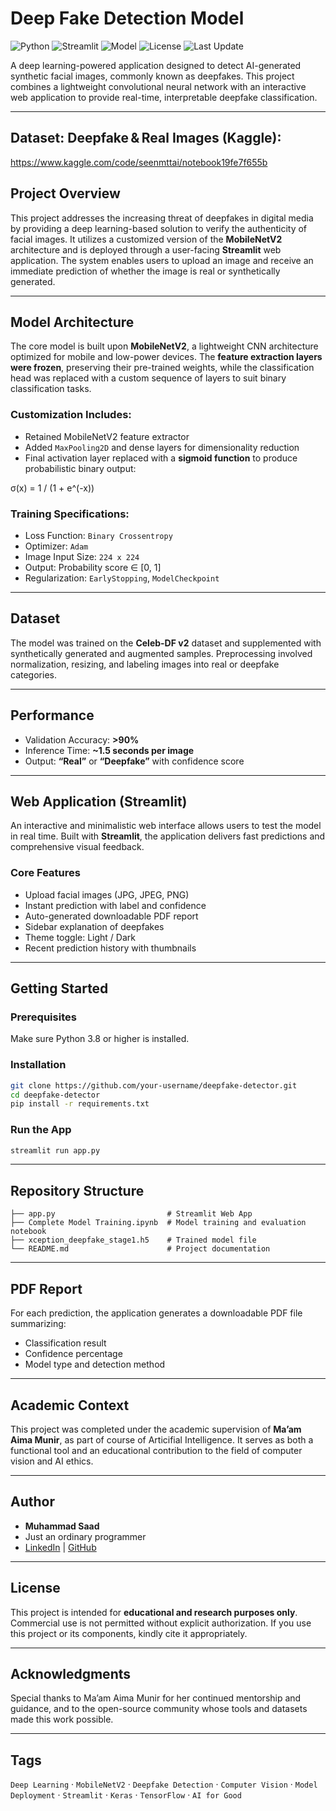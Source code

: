 #  Deep Fake Detection Model

![Python](https://img.shields.io/badge/Python-3.8%2B-blue.svg)
![Streamlit](https://img.shields.io/badge/Built%20with-Streamlit-orange)
![Model](https://img.shields.io/badge/Model-MobileNetV2-green)
![License](https://img.shields.io/badge/License-Educational%20Use-lightgrey)
![Last Update](https://img.shields.io/badge/Last%20Updated-July%202025-brightgreen)

A deep learning-powered application designed to detect AI-generated synthetic facial images, commonly known as deepfakes. This project combines a lightweight convolutional neural network with an interactive web application to provide real-time, interpretable deepfake classification.

---

## Dataset: Deepfake & Real Images (Kaggle):
https://www.kaggle.com/code/seenmttai/notebook19fe7f655b

## Project Overview

This project addresses the increasing threat of deepfakes in digital media by providing a deep learning-based solution to verify the authenticity of facial images. It utilizes a customized version of the **MobileNetV2** architecture and is deployed through a user-facing **Streamlit** web application. The system enables users to upload an image and receive an immediate prediction of whether the image is real or synthetically generated.

---

## Model Architecture

The core model is built upon **MobileNetV2**, a lightweight CNN architecture optimized for mobile and low-power devices. The **feature extraction layers were frozen**, preserving their pre-trained weights, while the classification head was replaced with a custom sequence of layers to suit binary classification tasks.

### Customization Includes:
- Retained MobileNetV2 feature extractor
- Added `MaxPooling2D` and dense layers for dimensionality reduction
- Final activation layer replaced with a **sigmoid function** to produce probabilistic binary output:

σ(x) = 1 / (1 + e^(-x))
​

### Training Specifications:
- Loss Function: `Binary Crossentropy`
- Optimizer: `Adam`
- Image Input Size: `224 x 224`
- Output: Probability score ∈ [0, 1]  
- Regularization: `EarlyStopping`, `ModelCheckpoint`

---

## Dataset

The model was trained on the **Celeb-DF v2** dataset and supplemented with synthetically generated and augmented samples. Preprocessing involved normalization, resizing, and labeling images into real or deepfake categories.

---

## Performance

- Validation Accuracy: **>90%**
- Inference Time: **~1.5 seconds per image**
- Output: **“Real”** or **“Deepfake”** with confidence score

---

## Web Application (Streamlit)

An interactive and minimalistic web interface allows users to test the model in real time. Built with **Streamlit**, the application delivers fast predictions and comprehensive visual feedback.

### Core Features
-  Upload facial images (JPG, JPEG, PNG)
-  Instant prediction with label and confidence
-  Auto-generated downloadable PDF report
-  Sidebar explanation of deepfakes
-  Theme toggle: Light / Dark
-  Recent prediction history with thumbnails

---

##  Getting Started

###  Prerequisites
Make sure Python 3.8 or higher is installed.

###  Installation

```bash
git clone https://github.com/your-username/deepfake-detector.git
cd deepfake-detector
pip install -r requirements.txt
````

###  Run the App

```bash
streamlit run app.py
```

---

##  Repository Structure

```
├── app.py                         # Streamlit Web App
├── Complete Model Training.ipynb  # Model training and evaluation notebook
├── xception_deepfake_stage1.h5    # Trained model file
└── README.md                      # Project documentation
```

---

## PDF Report

For each prediction, the application generates a downloadable PDF file summarizing:

* Classification result
* Confidence percentage
* Model type and detection method

---

## Academic Context

This project was completed under the academic supervision of **Ma’am Aima Munir**, as part of course of Articifial Intelligence. It serves as both a functional tool and an educational contribution to the field of computer vision and AI ethics.

---

## Author

- **Muhammad Saad**
- Just an ordinary programmer
- [LinkedIn](https://www.linkedin.com/in/muhammadsaadsabri/) | [GitHub](https://github.com/iamsaadsiddiq)

---

## License

This project is intended for **educational and research purposes only**. Commercial use is not permitted without explicit authorization. If you use this project or its components, kindly cite it appropriately.

---

## Acknowledgments

Special thanks to Ma’am Aima Munir for her continued mentorship and guidance, and to the open-source community whose tools and datasets made this work possible.

---

## Tags

`Deep Learning` · `MobileNetV2` · `Deepfake Detection` · `Computer Vision` · `Model Deployment` · `Streamlit` · `Keras` · `TensorFlow` · `AI for Good`


